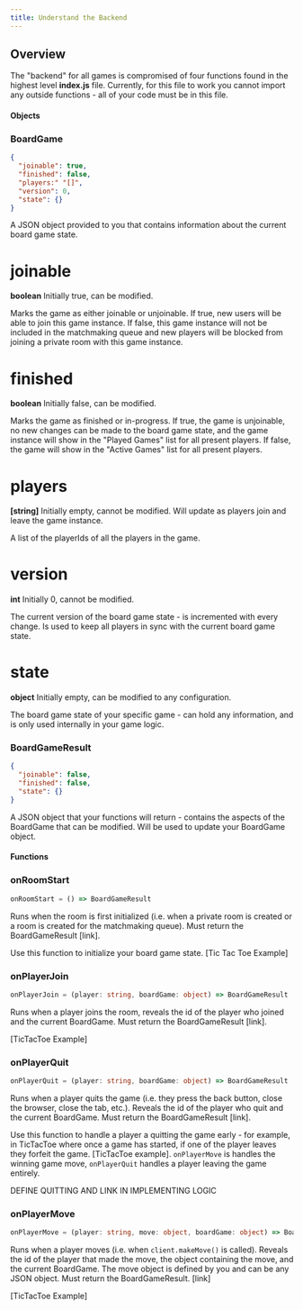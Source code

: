 ```yaml
---
title: Understand the Backend
---
```


## Overview

The "backend" for all games is compromised of four functions found in the highest level **index.js** file. Currently, for this file to work you cannot import any outside functions - all of your code must be in this file.

#### Objects

### BoardGame

```json
{
  "joinable": true,
  "finished": false,
  "players:" "[]",
  "version": 0,
  "state": {}
}
```

A JSON object provided to you that contains information about the current board game state.

# joinable

**boolean** Initially true, can be modified. 

Marks the game as either joinable or unjoinable. If true, new users will be able to join this game instance. If false, this game instance will not be included in the matchmaking queue and new players will be blocked from joining a private room with this game instance.

# finished

**boolean** Initially false, can be modified. 

Marks the game as finished or in-progress. If true, the game is unjoinable, no new changes can be made to the board game state, and the game instance will show in the "Played Games" list for all present players. If false, the game will show in the "Active Games" list for all present players.

# players

**[string]** Initially empty, cannot be modified. Will update as players join and leave the game instance. 

A list of the playerIds of all the players in the game.

# version

**int** Initially 0, cannot be modified.

The current version of the board game state - is incremented with every change. Is used to keep all players in sync with the current board game state.

# state

**object** Initially empty, can be modified to any configuration.

The board game state of your specific game - can hold any information, and is only used internally in your game logic.

### BoardGameResult

```json
{
  "joinable": false,
  "finished": false,
  "state": {}
}
```

A JSON object that your functions will return - contains the aspects of the BoardGame that can be modified. Will be used to update your BoardGame object.

#### Functions

### onRoomStart

```ts
onRoomStart = () => BoardGameResult
```

Runs when the room is first initialized (i.e. when a private room is created or a room is created for the matchmaking queue). Must return the BoardGameResult [link].

Use this function to initialize your board game state. [Tic Tac Toe Example]

### onPlayerJoin

```ts
onPlayerJoin = (player: string, boardGame: object) => BoardGameResult
```

Runs when a player joins the room, reveals the id of the player who joined and the current BoardGame. Must return the BoardGameResult [link].

[TicTacToe Example]

### onPlayerQuit

```ts
onPlayerQuit = (player: string, boardGame: object) => BoardGameResult
```

Runs when a player quits the game (i.e. they press the back button, close the browser, close the tab, etc.). Reveals the id of the player who quit and the current BoardGame. Must return the BoardGameResult [link].

Use this function to handle a player a quitting the game early - for example, in TicTacToe where once a game has started, if one of the player leaves they forfeit the game. [TicTacToe example]. ```onPlayerMove``` is handles the winning game move, ```onPlayerQuit``` handles a player leaving the game entirely.

DEFINE QUITTING AND LINK IN IMPLEMENTING LOGIC

### onPlayerMove

```ts
onPlayerMove = (player: string, move: object, boardGame: object) => BoardGameResult
```

Runs when a player moves (i.e. when ```client.makeMove()``` is called). Reveals the id of the player that made the move, the object containing the move, and the current BoardGame. The move object is defined by you and can be any JSON object. Must return the BoardGameResult. [link]

[TicTacToe Example]
